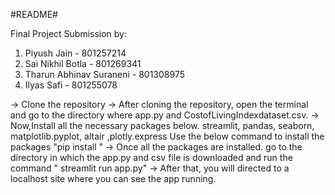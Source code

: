 #README#

Final Project Submission by: 
1. Piyush Jain - 801257214
2. Sai Nikhil Botla - 801269341
3. Tharun Abhinav Suraneni - 801308975
4. Ilyas Safi - 801255078


-> Clone the repository 
-> After cloning the repository, open the terminal and go to the directory where app.py and CostofLivingIndexdataset.csv.
-> Now,Install all the necessary packages below.
    streamlit, pandas, seaborn, matplotlib.pyplot, altair ,plotly.express
    Use the below command to install the packages
    "pip install <packagename>"
-> Once all the packages are installed. go to the directory in which the app.py and csv file is downloaded and run the command " streamlit run app.py"
-> After that, you will directed to a localhost site where you can see the app running. 

